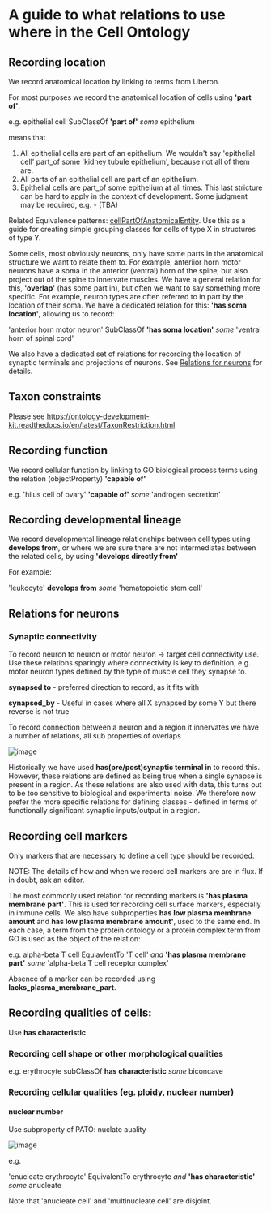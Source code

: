 # A guide to what relations to use where in the Cell Ontology

## Recording location

We record anatomical location by linking to terms from Uberon.

For most purposes we record the anatomical location of cells using **'part of'**. 

e.g. epithelial cell SubClassOf **'part of'** *some* epithelium 

means that

 1. All epithelial cells are part of an epithelium.  We wouldn't say 'epithelial cell' part_of some 'kidney tubule epithelium', because not all of them are.
 1. All parts of an epithelial cell are part of an epithelium.
 1. Epithelial cells are part_of some epithelium at all times.  This last stricture can be hard to apply in the context of development.  Some judgment may be required, e.g. -   (TBA)

Related Equivalence patterns: [cellPartOfAnatomicalEntity](https://github.com/obophenotype/cell-ontology/blob/master/src/patterns/dosdp-patterns/cellPartOfAnatomicalEntity.yaml).  Use this as a guide for creating simple grouping classes for cells of type X in structures of type Y.

Some cells, most obviously neurons, only have some parts in the anatomical structure we want to relate them to. For example, anteriior horn motor neurons have a soma in the anterior (ventral) horn of the spine, but also project out of the spine to innervate muscles.  We have a general relation for this, **'overlap'** (has some part in), but often we want to say something more specific.  For example, neuron types are often referred to in part by the location of their soma. We have a dedicated relation for this: **'has soma location'**, allowing us to record:

'anterior horn motor neuron' SubClassOf **'has soma location'** *some* 'ventral horn of spinal cord'

We also have a dedicated set of relations for recording the location of synaptic terminals and projections of neurons.  See [Relations for neurons](#Relations_for_neurons) for details.

## Taxon constraints

Please see https://ontology-development-kit.readthedocs.io/en/latest/TaxonRestriction.html


## Recording function

We record cellular function by linking to GO biological process terms using the relation (objectProperty) **'capable of'** 

e.g. 'hilus cell of ovary' **'capable of'** *some* 'androgen secretion'

## Recording developmental lineage

We record developmental lineage relationships between cell types using **develops from**, or where we are sure there are not intermediates between the related cells, by using **'develops directly from'**

For example:

'leukocyte' **develops from** *some* 'hematopoietic stem cell'

## Relations for neurons

### Synaptic connectivity

To record neuron to neuron or motor neuron -> target cell connectivity use.  Use these relations sparingly where connectivity is key to definition, e.g. motor neuron types defined by the type of muscle cell they synapse to.

**synapsed to** - preferred direction to record, as it fits with 

**synapsed_by** - Useful in cases where all X synapsed by some Y but there reverse is not true

To record connection between a neuron and a region it innervates we have a number of relations, all sub properties of overlaps

![image](https://user-images.githubusercontent.com/112839/94337631-e0a83300-ffe3-11ea-8f13-ac8a484a5fb3.png)

Historically we have used **has(pre/post)synaptic terminal in** to record this. However, these relations are defined as being true when a single synapse is present in a region.  As these relations are also used with data, this turns out to be too sensitive to biological and experimental noise.  We therefore now prefer the more specific relations for defining classes - defined in terms of functionally significant synaptic inputs/output in a region.


## Recording cell markers

Only markers that are necessary to define a cell type should be recorded.

NOTE: The details of how and when we record cell markers are are in flux.  If in doubt, ask an editor.

The most commonly used relation for recording markers is **'has plasma membrane part'**.  This is used for recording cell surface markers, especially in immune cells.  We also have subproperties **has low plasma membrane amount** and **has low plasma membrane amount'**, used to the same end.  In each case, a term from the protein ontology or a protein complex term from GO is used as the object of the relation:

e.g.  alpha-beta T cell EquiavlentTo 'T cell' *and* **'has plasma membrane part'** *some* 'alpha-beta T cell receptor complex' 

Absence of a marker can be recorded using **lacks_plasma_membrane_part**.

## Recording qualities of cells:

Use **has characteristic**
 
### Recording cell shape or other morphological qualities

e.g. erythrocyte subClassOf **has characteristic** *some* biconcave

### Recording cellular qualities (eg. ploidy, nuclear number)

#### nuclear number

Use subproperty of PATO: nuclate auality 

![image](https://user-images.githubusercontent.com/112839/147105229-685b5cdf-8b09-4a36-b826-41ad405886b6.png)

e.g. 

'enucleate erythrocyte' EquivalentTo erythrocyte *and* **'has characteristic'** *some* anucleate

Note that 'anucleate cell' and 'multinucleate cell' are disjoint.








